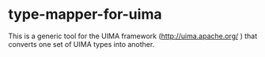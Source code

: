 type-mapper-for-uima
====================

This is a generic tool for the UIMA framework (http://uima.apache.org/ ) that converts one set of UIMA types into another.
